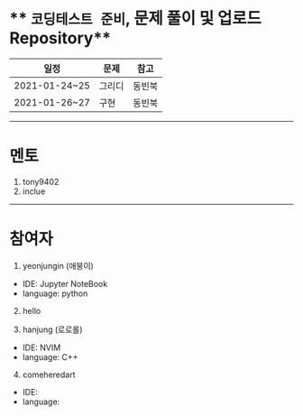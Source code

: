 #  ** `코딩테스트 준비`, 문제 풀이 및 업로드 Repository**




|일정      |     문제| 참고 |
|--------|----------|-----|
|2021-01-24~25|그리디|동빈북|
|2021-01-26~27|구현|동빈북|


---
# 멘토

1. tony9402
2. inclue

---

# 참여자

1. yeonjungin (애붕이)
- IDE: Jupyter NoteBook
- language: python


2. hello


3. hanjung (로로롤)
- IDE: NVIM
- language: C++

4. comeheredart
- IDE:
- language:

